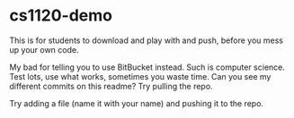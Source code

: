 cs1120-demo
===========

This is for students to download and play with and push, before you mess up your own code.

My bad for telling you to use BitBucket instead. Such is computer science.  Test lots, use what works, sometimes you waste time.  Can you see my different commits on this readme?  Try pulling the repo.

Try adding a file (name it with your name) and pushing it to the repo.

